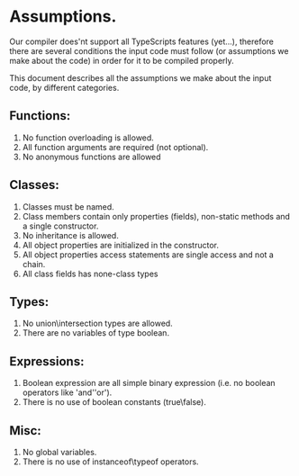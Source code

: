 # Assumptions.

Our compiler does'nt support all TypeScripts features (yet...), therefore there are several conditions the input code must follow (or assumptions we make about the code) in order for it to be compiled properly.

This document describes all the assumptions we make about the input code, by different categories.

## Functions:
1. No function overloading is allowed.
1. All function arguments are required (not optional).
1. No anonymous functions are allowed

## Classes:
1. Classes must be named.
1. Class members contain only properties (fields), non-static methods and a single constructor.
1. No inheritance is allowed.
1. All object properties are initialized in the constructor.
1. All object properties access statements are single access and not a chain.
1. All class fields has none-class types

## Types:
1. No union\intersection types are allowed.
1. There are no variables of type boolean.

## Expressions:
1. Boolean expression are all simple binary expression (i.e. no boolean operators like 'and'\'or').
1. There is no use of boolean constants (true\false).

## Misc:
1. No global variables.
1. There is no use of instanceof\typeof operators.